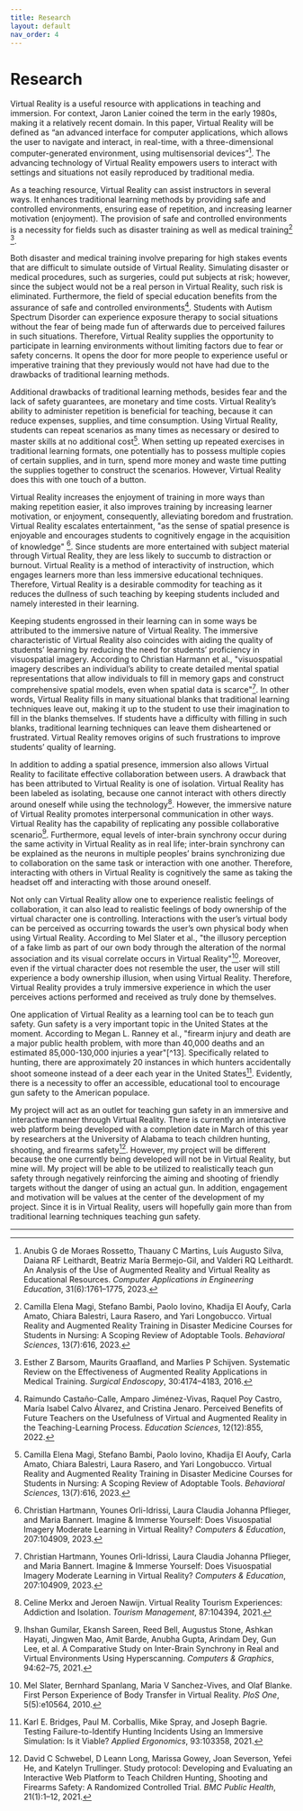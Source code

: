 ```yaml
---
title: Research
layout: default
nav_order: 4
---
```


# Research
Virtual Reality is a useful resource with applications in teaching and immersion. For context, Jaron Lanier coined the term in the early 1980s, making it a relatively recent domain. In this paper, Virtual Reality will be defined as “an advanced interface for computer applications, which allows the user to navigate and interact, in real-time, with a three-dimensional computer-generated environment, using multisensorial devices”[^1]. The advancing technology of Virtual Reality empowers users to interact with settings and situations not easily reproduced by traditional media.

As a teaching resource, Virtual Reality can assist instructors in several ways. It enhances traditional learning methods by providing safe and controlled environments, ensuring ease of repetition, and increasing learner motivation (enjoyment). The provision of safe and controlled environments is a necessity for fields such as disaster training as well as medical training[^2] [^3].

Both disaster and medical training involve preparing for high stakes events that are difficult to simulate outside of Virtual Reality. Simulating disaster or medical procedures, such as surgeries, could put subjects at risk; however, since the subject would not be a real person in Virtual Reality, such risk is eliminated. Furthermore, the field of special education benefits from the assurance of safe and controlled environments[^4]. Students with Autism Spectrum Disorder can experience exposure therapy to social situations without the fear of being made fun of afterwards due to perceived failures in such situations. Therefore, Virtual Reality supplies the opportunity to participate in learning environments without limiting factors due to fear or safety concerns. It opens the door for more people to experience useful or imperative training that they previously would not have had due to the drawbacks of traditional learning methods.

Additional drawbacks of traditional learning methods, besides fear and the lack of safety guarantees, are monetary and time costs. Virtual Reality’s ability to administer repetition is beneficial for teaching, because it can reduce expenses, supplies, and time consumption. Using Virtual Reality, students can repeat scenarios as many times as necessary or desired to master skills at no additional cost[^2]. When setting up repeated exercises in traditional learning formats, one potentially has to possess multiple copies of certain supplies, and in turn, spend more money and waste time putting the supplies together to construct the scenarios. However, Virtual Reality does this with one touch of a button.

Virtual Reality increases the enjoyment of training in more ways than making repetition easier, it also improves training by increasing learner motivation, or enjoyment, consequently, alleviating boredom and frustration. Virtual Reality escalates entertainment, "as the sense of spatial presence is enjoyable and encourages students to cognitively engage in the acquisition of knowledge" [^5]. Since students are more entertained with subject material through Virtual Reality, they are less likely to succumb to distraction or burnout. Virtual Reality is a method of interactivity of instruction, which engages learners more than less immersive educational techniques. Therefore, Virtual Reality is a desirable commodity for teaching as it reduces the dullness of such teaching by keeping students included and namely interested in their learning.

Keeping students engrossed in their learning can in some ways be attributed to the immersive nature of Virtual Reality. The immersive characteristic of Virtual Reality also coincides with aiding the quality of students’ learning by reducing the need for students’ proficiency in visuospatial imagery. According to Christian Harmann et al., "visuospatial imagery describes an individual’s ability to create detailed mental spatial representations that allow individuals to fill in memory gaps and construct comprehensive spatial models, even when spatial data is scarce"[^5]. In other words, Virtual Reality fills in many situational blanks that traditional learning techniques leave out, making it up to the student to use their imagination to fill in the blanks themselves. If students have a difficulty with filling in such blanks, traditional learning techniques can leave them disheartened or frustrated. Virtual Reality removes origins of such frustrations to improve students’ quality of learning.

In addition to adding a spatial presence, immersion also allows Virtual Reality to facilitate effective collaboration between users. A drawback that has been attributed to Virtual Reality is one of isolation. Virtual Reality has been labeled as isolating, because one cannot interact with others directly around oneself while using the technology[^6]. However, the immersive nature of Virtual Reality promotes interpersonal communication in other ways. Virtual Reality has the capability of replicating any possible collaborative scenario[^7]. Furthermore, equal levels of inter-brain synchrony occur during the same activity in Virtual Reality as in real life; inter-brain synchrony can be explained as the neurons in multiple peoples’ brains synchronizing due to collaboration on the same task or interaction with one another. Therefore, interacting with others in Virtual Reality is cognitively the same as taking the headset off and interacting with those around oneself.

Not only can Virtual Reality allow one to experience realistic feelings of collaboration, it can also lead to realistic feelings of body ownership of the virtual character one is controlling. Interactions with the user’s virtual body can be perceived as occurring towards the user’s own physical body when using Virtual Reality. According to Mel Slater et al., "the illusory perception of a fake limb as part of our own body through the alteration of the normal association and its visual correlate occurs in Virtual Reality"[^8]. Moreover, even if the virtual character does not resemble the user, the user will still experience a body ownership illusion, when using Virtual Reality. Therefore, Virtual Reality provides a truly immersive experience in which the user perceives actions performed and received as truly done by themselves.

One application of Virtual Reality as a learning tool can be to teach gun safety. Gun safety is a very important topic in the United States at the moment. According to Megan L. Ranney et al., "firearm injury and death are a major public health problem, with more than 40,000 deaths and an estimated 85,000-130,000 injuries a year"[^13]. Specifically related to hunting, there are approximately 20 instances in which hunters accidentally shoot someone instead of a deer each year in the United States[^10]. Evidently, there is a necessity to offer an accessible, educational tool to encourage gun safety to the American populace. 

My project will act as an outlet for teaching gun safety in an immersive and interactive manner through Virtual Reality. There is currently an interactive web platform being developed with a
completion date in March of this year by researchers at the University of Alabama to teach children hunting, shooting, and firearms safety[^11]. However, my project will be different because the one currently being developed will not be in Virtual Reality, but mine will. My project will be able to be utilized to realistically teach gun safety through negatively reinforcing the aiming and shooting of friendly targets without the danger of using an actual gun. In addition, engagement and motivation will be values at the center of the development of my project. Since it is in Virtual Reality, users will hopefully gain more than from traditional learning techniques teaching gun safety.

----

[^1]: Anubis G de Moraes Rossetto, Thauany C Martins, Luís Augusto Silva, Daiana RF Leithardt, Beatriz María Bermejo-Gil, and Valderi RQ Leithardt. An Analysis of the Use of Augmented Reality and Virtual Reality as Educational Resources. _Computer Applications in Engineering Education_, 31(6):1761–1775, 2023.

[^2]: Camilla Elena Magi, Stefano Bambi, Paolo Iovino, Khadija El Aoufy, Carla Amato, Chiara Balestri, Laura Rasero, and Yari Longobucco. Virtual Reality and Augmented Reality Training in Disaster Medicine Courses for Students in Nursing: A Scoping Review of Adoptable Tools. _Behavioral Sciences_, 13(7):616, 2023.

[^3]: Esther Z Barsom, Maurits Graafland, and Marlies P Schijven. Systematic Review on the Effectiveness of Augmented Reality Applications in Medical Training. _Surgical Endoscopy_, 30:4174–4183, 2016.

[^4]: Raimundo Castaño-Calle, Amparo Jiménez-Vivas, Raquel Poy Castro, María Isabel Calvo Álvarez, and Cristina Jenaro. Perceived Benefits of Future Teachers on the Usefulness of Virtual and Augmented Reality in the Teaching-Learning Process. _Education Sciences_, 12(12):855, 2022.

[^5]: Christian Hartmann, Younes Orli-Idrissi, Laura Claudia Johanna Pflieger, and Maria Bannert. Imagine & Immerse Yourself: Does Visuospatial Imagery Moderate Learning in Virtual Reality? _Computers & Education_, 207:104909, 2023.

[^6]: Celine Merkx and Jeroen Nawijn. Virtual Reality Tourism Experiences: Addiction and Isolation. _Tourism Management_, 87:104394, 2021.

[^7]: Ihshan Gumilar, Ekansh Sareen, Reed Bell, Augustus Stone, Ashkan Hayati, Jingwen Mao, Amit Barde, Anubha Gupta, Arindam Dey, Gun Lee, et al. A Comparative Study on Inter-Brain Synchrony in Real and Virtual Environments Using Hyperscanning. _Computers & Graphics_, 94:62–75, 2021.

[^8]: Mel Slater, Bernhard Spanlang, Maria V Sanchez-Vives, and Olaf Blanke. First Person Experience of Body Transfer in Virtual Reality. _PloS One_, 5(5):e10564, 2010.

[^9]: Megan L. Ranney, Frederica R. ConrSey, Leah Perkinson, Stefanie Friedhoff, Rory Smith, and Claire Wardle. How Americans Encounter Guns: Mixed Methods Content Analysis of Youtube and Internet Search Data. _Preventive Medicine_, 165:107258, 2022.

[^10]: Karl E. Bridges, Paul M. Corballis, Mike Spray, and Joseph Bagrie. Testing Failure-to-Identify Hunting Incidents Using an Immersive Simulation: Is it Viable? _Applied Ergonomics_, 93:103358, 2021.

[^11]: David C Schwebel, D Leann Long, Marissa Gowey, Joan Severson, Yefei He, and Katelyn Trullinger. Study protocol: Developing and Evaluating an Interactive Web Platform to Teach Children Hunting, Shooting and Firearms Safety: A Randomized Controlled Trial. _BMC Public Health_, 21(1):1–12, 2021.
